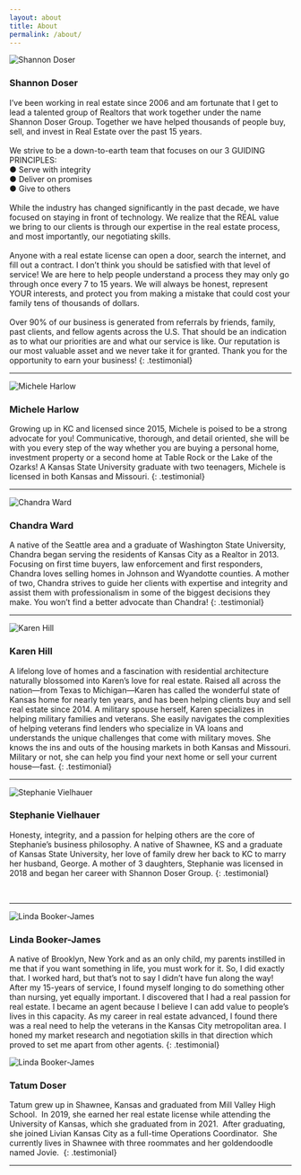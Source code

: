 ```yaml
---
layout: about
title: About
permalink: /about/
---
```

<div class="recruiting-photo"><span class="client-image-container"><img alt="Shannon Doser" class="client-image" src="/uploads/shannon-web-square2-2.jpg" /> </span></div>

### Shannon Doser

I’ve been working in real estate since 2006 and am fortunate that I get to lead a talented group of Realtors that work together under the name Shannon Doser Group. Together we have helped thousands of people buy, sell, and invest in Real Estate over the past 15 years.<br><br>We strive to be a down-to-earth team that focuses on our 3 GUIDING PRINCIPLES:<br>● Serve with integrity<br>● Deliver on promises<br>● Give to others<br><br>While the industry has changed significantly in the past decade, we have focused on staying in front of technology. We realize that the REAL value we bring to our clients is through our expertise in the real estate process, and most importantly, our negotiating skills.<br><br>Anyone with a real estate license can open a door, search the internet, and fill out a contract. I don’t think you should be satisfied with that level of service! We are here to help people understand a process they may only go through once every 7 to 15 years. We will always be honest, represent YOUR interests, and protect you from making a mistake that could cost your family tens of thousands of dollars.<br><br>Over 90% of our business is generated from referrals by friends, family, past clients, and fellow agents across the U.S. That should be an indication as to what our priorities are and what our service is like. Our reputation is our most valuable asset and we never take it for granted. Thank you for the opportunity to earn your business!
{: .testimonial}

---

<div class="recruiting-photo"><span class="client-image-container"><img alt="Michele Harlow" class="client-image" src="/img/michele.jpg" /> </span></div>

### Michele Harlow

Growing up in KC and licensed since 2015, Michele is poised to be a strong advocate for you! Communicative, thorough, and detail oriented, she will be with you every step of the way whether you are buying a personal home, investment property or a second home at Table Rock or the Lake of the Ozarks! A Kansas State University graduate with two teenagers, Michele is licensed in both Kansas and Missouri.
{: .testimonial}

---

<div class="recruiting-photo"><span class="client-image-container"><img alt="Chandra Ward" class="client-image" src="/img/chandra.jpg" /> </span></div>

### Chandra Ward

A native of the Seattle area and a graduate of Washington State University, Chandra began serving the residents of Kansas City as a Realtor in 2013. Focusing on first time buyers, law enforcement and first responders, Chandra loves selling homes in Johnson and Wyandotte counties. A mother of two, Chandra strives to guide her clients with expertise and integrity and assist them with professionalism in some of the biggest decisions they make. You won’t find a better advocate than Chandra!
{: .testimonial}

---

<div class="recruiting-photo"><span class="client-image-container"><img alt="Karen Hill" class="client-image" src="/img/karen.jpg" /> </span></div>

### Karen Hill

A lifelong love of homes and a fascination with residential architecture naturally blossomed into Karen’s love for real estate. Raised all across the nation—from Texas to Michigan—Karen has called the wonderful state of Kansas home for nearly ten years, and has been helping clients buy and sell real estate since 2014. A military spouse herself, Karen specializes in helping military families and veterans. She easily navigates the complexities of helping veterans find lenders who specialize in VA loans and understands the unique challenges that come with military moves. She knows the ins and outs of the housing markets in both Kansas and Missouri. Military or not, she can help you find your next home or sell your current house—fast.
{: .testimonial}

---

<div class="recruiting-photo"><span class="client-image-container"><img alt="Stephanie Vielhauer" class="client-image" src="/img/stephanie.jpg" /> </span></div>

### Stephanie Vielhauer

Honesty, integrity, and a passion for helping others are the core of Stephanie’s business philosophy. A native of Shawnee, KS and a graduate of Kansas State University, her love of family drew her back to KC to marry her husband, George. A mother of 3 daughters, Stephanie was licensed in 2018 and began her career with Shannon Doser Group.
{: .testimonial}

<div class="recruiting-photo"> </div>

---

<div class="recruiting-photo"><span class="client-image-container"><img alt="Linda Booker-James" class="client-image" src="/img/linda.jpg" /> </span></div>

### Linda Booker-James

A native of Brooklyn, New York and as an only child, my parents instilled in me that if you want something in life, you must work for it. So, I did exactly that. I worked hard, but that’s not to say I didn’t have fun along the way! After my 15-years of service, I found myself longing to do something other than nursing, yet equally important. I discovered that I had a real passion for real estate. I became an agent because I believe I can add value to people’s lives in this capacity. As my career in real estate advanced, I found there was a real need to help the veterans in the Kansas City metropolitan area. I honed my market research and negotiation skills in that direction which proved to set me apart from other agents.
{: .testimonial}


<div class="recruiting-photo"><span class="client-image-container"><img alt="Linda Booker-James" class="client-image" src="/img/tatum.jpeg" /> </span></div>

### Tatum Doser

Tatum grew up in Shawnee, Kansas and graduated from Mill Valley High School.&nbsp; In 2019, she earned her real estate license while attending the University of Kansas, which she graduated from in 2021.&nbsp; After graduating, she joined Livian Kansas City as a full-time Operations Coordinator.&nbsp; She currently lives in Shawnee with three roommates and her goldendoodle named Jovie.&nbsp;
{: .testimonial}

---